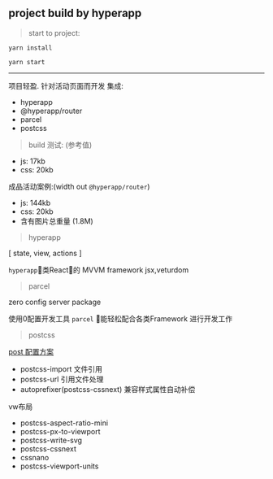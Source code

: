 ## project build by hyperapp

> start to project:

```shell
yarn install

yarn start
```

---
项目轻盈. 针对活动页面而开发
集成:
- hyperapp
- @hyperapp/router
- parcel
- postcss

> build 测试: (参考值)
- js: 17kb
- css: 20kb

成品活动案例:(width out `@hyperapp/router`)
- js: 144kb
- css: 20kb
- 含有图片总重量 (1.8M)

> hyperapp

 [ state, view, actions ]

`hyperapp`类React的 MVVM framework
jsx,veturdom

> parcel

zero config server package

使用0配置开发工具 `parcel` 能轻松配合各类Framework 进行开发工作

> postcss

[post 配置方案](https://www.w3cplus.com/mobile/vw-layout-in-vue.html)

- postcss-import 文件引用
- postcss-url 引用文件处理
- autoprefixer(postcss-cssnext) 兼容样式属性自动补偿

vw布局

- postcss-aspect-ratio-mini
- postcss-px-to-viewport
- postcss-write-svg
- postcss-cssnext
- cssnano
- postcss-viewport-units
